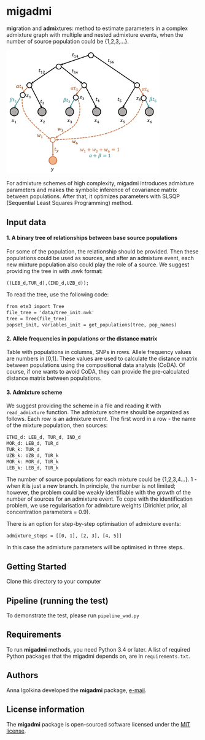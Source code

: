 # migadmi

**mig**ration and **admi**xtures: method to estimate parameters in a complex admixture graph with multiple and nested admixture events, when the number of source population could be {1,2,3,...}.

<img src="admixture_parameterization.png" width="400">

For admixture schemes of high complexity, migadmi introduces admixture parameters and makes the symbolic inference of covariance matrix between populations. After that, it optimizes parameters with SLSQP (Sequential Least Squares Programming) method.

## Input data

#### 1. A binary tree of relationships between base source populations
For some of the population, the relationship should be provided. Then these populations could be used as sources, and after an admixture event, each new mixture population also could play the role of a source. 
We suggest providing the tree in with .nwk format:

```
((LEB_d,TUR_d),(IND_d,UZB_d));
```

To read the tree, use the following code:
```
from ete3 import Tree
file_tree = 'data/tree_init.nwk'
tree = Tree(file_tree)
popset_init, variables_init = get_populations(tree, pop_names)
```



#### 2. Allele frequencies in populations or the distance matrix
Table with populations in columns, SNPs in rows. Allele frequency values are numbers in [0,1]. These values are used to calculate the distance matrix between populations using the compositional data analysis (CoDA).
Of course, if one wants to avoid CoDA, they can provide the pre-calculated distance matrix between populations.

#### 3. Admixture scheme
We suggest providing the scheme in a file and reading it with `read_admixture` function.
The admixture scheme should be organized as follows. Each row is an admixture event. The first word in a row - the name of the mixture population, then sources:

```
ETHI_d: LEB_d, TUR_d, IND_d
MOR_d: LEB_d, TUR_d
TUR_k: TUR_d
UZB_k: UZB_d, TUR_k
MOR_k: MOR_d, TUR_k
LEB_k: LEB_d, TUR_k
```

The number of source populations for each mixture could be {1,2,3,4...}. 1 - when it is just a new branch. In principle, the number is not limited; however, the problem could be weakly identifiable with the growth of the number of sources for an admixture event. To cope with the identification problem, we use regularisation for admixture weights (Dirichlet prior, all concentration parameters = 0.9).

There is an option for step-by-step optimisation of admixture events:

```
admixture_steps = [[0, 1], [2, 3], [4, 5]]
```
In this case the admixture parameters will be optimised in three steps.


## Getting Started

Clone this directory to your computer

## Pipeline (running the test)

To demonstrate the test, please run `pipeline_wnd.py`

## Requirements

To run **migadmi** methods, you need Python 3.4 or later. A list of required Python packages that the migadmi depends on, are in `requirements.txt`.  


## Authors

Anna Igolkina developed the **migadmi** package, [e-mail](mailto:igolkinaanna11@gmail.com).    


## License information
The **migadmi** package is open-sourced software licensed under the [MIT license](https://opensource.org/licenses/MIT).
